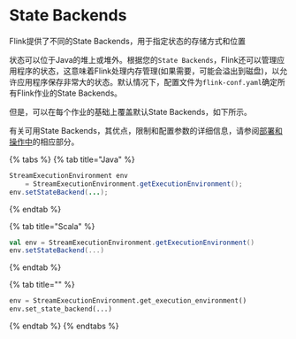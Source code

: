 # State Backends

Flink提供了不同的State Backends，用于指定状态的存储方式和位置

状态可以位于Java的堆上或堆外。根据您的`State Backends`，Flink还可以管理应用程序的状态，这意味着Flink处理内存管理\(如果需要，可能会溢出到磁盘\)，以允许应用程序保存非常大的状态。默认情况下，配置文件为`flink-conf.yaml`确定所有Flink作业的State Backends。

但是，可以在每个作业的基础上覆盖默认State Backends，如下所示。

有关可用State Backends，其优点，限制和配置参数的详细信息，请参阅[部署和操作中](https://ci.apache.org/projects/flink/flink-docs-release-1.7/ops/state/state_backends.html)的相应部分。

{% tabs %}
{% tab title="Java" %}
```java
StreamExecutionEnvironment env 
    = StreamExecutionEnvironment.getExecutionEnvironment();
env.setStateBackend(...);
```
{% endtab %}

{% tab title="Scala" %}
```scala
val env = StreamExecutionEnvironment.getExecutionEnvironment()
env.setStateBackend(...)
```
{% endtab %}

{% tab title="" %}
```python
env = StreamExecutionEnvironment.get_execution_environment()
env.set_state_backend(...)
```
{% endtab %}
{% endtabs %}

